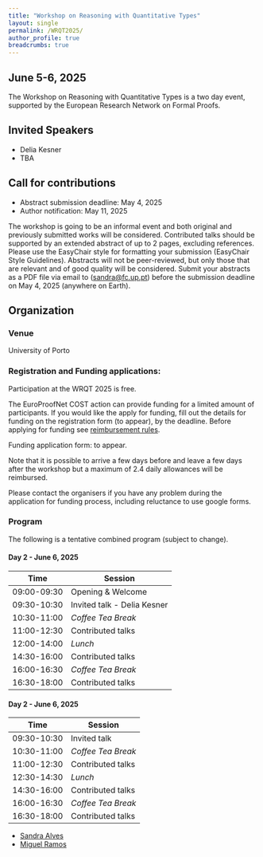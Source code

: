 ```yaml
---
title: "Workshop on Reasoning with Quantitative Types"
layout: single
permalink: /WRQT2025/
author_profile: true
breadcrumbs: true
---
```


## June 5-6, 2025
The Workshop on Reasoning with Quantitative Types is a two day event, supported by the European Research Network on Formal Proofs.

## Invited Speakers

- Delia Kesner
- TBA

## Call for contributions
* Abstract submission deadline: May 4, 2025
* Author notification:  May 11, 2025

The workshop is going to be an informal event and both original and previously submitted works will be considered.
Contributed talks should be supported by an extended abstract of up to 2 pages, excluding references. Please use the EasyChair style for formatting your submission (EasyChair Style Guidelines).
Abstracts will not be peer-reviewed, but only those that are relevant and of good quality will be considered. 
Submit your abstracts as a PDF file via email to (sandra@fc.up.pt) before the submission deadline on May 4, 2025 (anywhere on Earth).


## Organization

### Venue

University of Porto

### Registration and Funding applications:

Participation at the WRQT 2025 is free.

The EuroProofNet COST action can provide funding for a limited amount of participants. If you would like the apply for funding, fill out the details for funding on the registration form (to appear), by the deadline. Before applying for funding see [reimbursement rules](../reimbursement-rules).

Funding application form: to appear.

Note that it is possible to arrive a few days before and leave a few days after the workshop but a maximum of 2.4 daily allowances will be reimbursed.

Please contact the organisers if you have any problem during the application for funding process, including reluctance to use google forms.

### Program

The following is a tentative combined program (subject to change).
#### Day 2 - June 6, 2025

| Time        | Session |
| ----------- | ----------- |
| 09:00-09:30 | Opening & Welcome |
| 09:30-10:30 | Invited talk -  Delia Kesner|
| 10:30-11:00 |  _Coffee Tea Break_ |
| 11:00-12:30 | Contributed talks |
| 12:00-14:00 | _Lunch_ |
| 14:30-16:00 | Contributed talks |
| 16:00-16:30 | _Coffee Tea Break_ |
| 16:30-18:00 | Contributed talks |


#### Day 2 - June 6, 2025 

| Time        | Session |
| ----------- | ----------- |
| 09:30-10:30 | Invited talk |
| 10:30-11:00 |  _Coffee Tea Break_ |
| 11:00-12:30 | Contributed talks |
| 12:30-14:30 | _Lunch_ |
| 14:30-16:00 | Contributed talks |
| 16:00-16:30 | _Coffee Tea Break_ |
| 16:30-18:00 | Contributed talks |


* [Sandra Alves](https://www.dcc.fc.up.pt/~sandra/Home/Home.html)
* [Miguel Ramos](https://boilnkettle.github.io)
